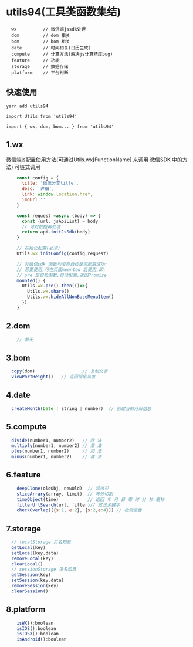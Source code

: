 # utils94(工具类函数集结)
```
  wx          // 微信端jssdk处理
  dom         // dom 相关
  bom         // bom 相关
  date        // 时间相关(日历生成)
  compute     // 计算方法(解决js计算精度bug)
  feature     // 功能
  storage     // 数据存储
  platform    // 平台判断
```

## 快速使用
```
yarn add utils94 

import Utils from 'utils94'

import { wx, dom, bom... } from 'utils94'

```
  
## 1.wx

  微信端js配置使用方法(可通过Utils.wx[FunctionName] 来调用 微信SDK 中的方法)
  可链式调用

  ```javascript
      const config = {
        title: '微信分享title',
        desc: '详细',
        link: window.location.href,
        imgUrl:''
      }

      const request =async (body) => {
        const {url, jsApiList} = body
        // 可对数据再处理
        return api.initJsSdk(body)
      }

      // 初始化配置(必须)
      Utils.wx.initConfig(config,request)

      // 非微信sdk 函数均没有自检是否配置成功;
      // 若要使用,可在页面mounted 后使用,即: 
      // pre 是自检函数,自动配置,返回Promise
      mounted() {
        Utils.wx.pre().then(()=>{
          Utils.wx.share()
          Utils.wx.hideAllNonBaseMenuItem()
        })
      }
  ```

   ## 2.dom
  ```javascript
      // 暂无
  ```

  ## 3.bom
  ```javascript
    copy(dom)                  // 复制文字 
    viewPortHeight()   // 返回视窗高度
  ```

  ## 4.date
  ```javascript
    createMonth(Date | string | number)  // 创建当前月份信息

  ```

  ## 5.compute
  ```javascript
    divide(number1, number2)   // 除 法
    multiply(number1, number2) // 乘 法
    plus(number1, number2)     // 加 法
    minus(number1, number2)    // 减 法
  ```

  ## 6.feature
  ```javascript
      deepClone(oldObj, newOld)  // 深拷贝
      sliceArrary(array, limit)  // 等分切割
      timeObject(time)           // 返回 年 月 日 周 时 分 秒 毫秒
      filterUrlSearch(url, filter)// 过滤关键字
      checkOverlap([{s:1, e:2}, {s:2,e:4}]) // 检测重叠
  ```

  ## 7.storage
  ```javascript
    // localStorage 见名知意
    getLocal(key)
    setLocal(key,data)
    removeLocal(key)
    clearLocal()
    // sessionStorage 见名知意
    getSession(key)
    setSession(key,data)
    removeSession(key)
    clearSession()

  ```

  ## 8.platform
  ```javascript
      isWX():boolean
      isIOS():boolean
      isIOSX():boolean
      isAndroid():boolean
  ```
 